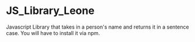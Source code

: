 # JS_Library_Leone
Javascript Library that takes in a person's name and returns it in a sentence case. 
You will have to install it via npm.
